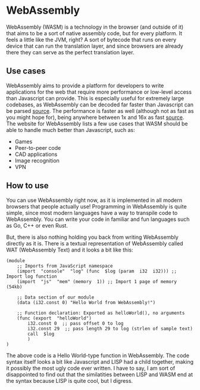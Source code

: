 # WebAssembly

WebAssembly (WASM) is a technology in the browser (and outside of it) that aims to be a sort of native assembly code, but for every platform.
It feels a little like the JVM, right?
A sort of bytecode that runs on every device that can run the translation layer, and since browsers are already there they can serve as the perfect translation layer.

## Use cases

WebAssembly aims to provide a platform for developers to write applications for the web that require more performance or low-level access than Javascript can provide.
This is especially useful for extremely large codebases, as WebAssembly can be decoded far faster than Javascript can be parsed [source](https://webassembly.org/docs/faq/).
The performance is faster as well (although not as fast as you might hope for), being anywhere between 1x and 16x as fast [source](https://www.adservio.fr/post/how-fast-and-efficient-is-wasm#el2).
The website for WebAssembly lists a few use cases that WASM should be able to handle much better than Javascript, such as:

* Games
* Peer-to-peer code
* CAD applications
* Image recognition
* VPN

## How to use

You can use WebAssembly right now, as it is implemented in all modern browsers that people actually use!
Programming in WebAssembly is quite simple, since most modern languages have a way to transpile code to WebAssembly.
You can write your code in familiar and fun languages such as Go, C++ or even Rust.

But, there is also nothing holding you back from writing WebAssembly directly as it is.
There is a textual representation of WebAssembly called WAT (WebAssembly Text) and it looks a bit like this:

```wat
(module
    ;; Imports from JavaScript namespace
    (import  "console"  "log" (func  $log (param  i32  i32))) ;; Import log function
    (import  "js"  "mem" (memory  1)) ;; Import 1 page of memory (54kb)
    
    ;; Data section of our module
    (data (i32.const 0) "Hello World from WebAssembly!")
    
    ;; Function declaration: Exported as helloWorld(), no arguments
    (func (export  "helloWorld")
        i32.const 0  ;; pass offset 0 to log
        i32.const 29  ;; pass length 29 to log (strlen of sample text)
        call  $log
        )
)
```

The above code is a Hello World-type function in WebAssembly.
The code syntax itself looks a bit like Javascript and LISP had a child together, making it possibly the most ugly code ever written.
I have to say, I am sort of disappointed to find out that the similatities between LISP and WASM end at the syntax because LISP is quite cool, but I digress.

